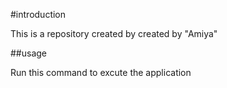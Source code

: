 #introduction

This is a repository created by created by "Amiya"

##usage

Run this command to excute the application
